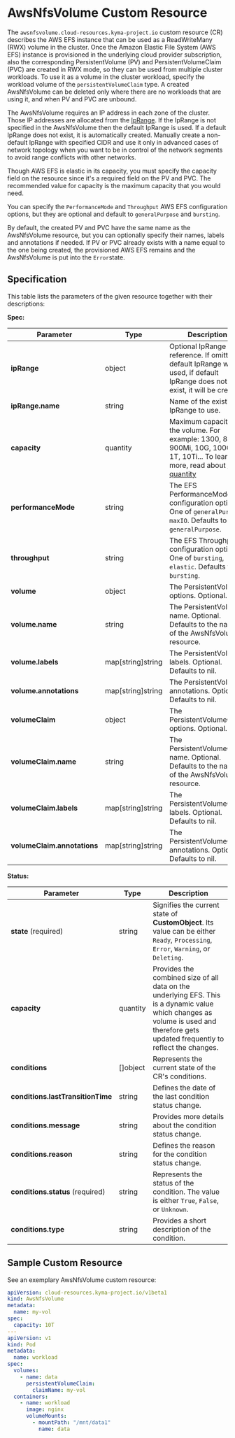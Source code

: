 # AwsNfsVolume Custom Resource

The `awsnfsvolume.cloud-resources.kyma-project.io` custom resource (CR) describes the AWS EFS
instance that can be used as a ReadWriteMany (RWX) volume in the cluster. Once the 
Amazon Elastic File System (AWS EFS) instance is provisioned
in the underlying cloud provider subscription, also the corresponding PersistentVolume (PV) and
PersistentVolumeClaim (PVC) are created in RWX mode, so they can be used from multiple cluster workloads. 
To use it as a volume in the cluster workload, specify the workload volume of the `persistentVolumeClaim` type.
A created AwsNfsVolume can be deleted only where there are no workloads that 
are using it, and when PV and PVC are unbound. 

The AwsNfsVolume requires an IP address in each zone of the cluster. Those IP addresses are 
allocated from the [IpRange](./04-10-iprange.md). If the IpRange is not specified in the AwsNfsVolume
then the default IpRange is used. If a default IpRange does not exist, it is automatically created.
Manually create a non-default IpRange with specified CIDR and use it only in advanced cases of network topology 
when you want to be in control of the network segments to avoid range conflicts with other networks. 

Though AWS EFS is elastic in its capacity, you must specify the capacity field on the resource since 
it's a required field on the PV and PVC. The recommended value for capacity is the maximum capacity that you 
would need. 

You can specify the `PerformanceMode` and `Throughput` AWS EFS configuration options, but they are optional
and default to `generalPurpose` and `bursting`.

By default, the created PV and PVC have the same name as the AwsNfsVolume resource, but you can optionally
specify their names, labels and annotations if needed. If PV or PVC already exists with a name equal to the one
being created, the provisioned AWS EFS remains and the AwsNfsVolume is put into the `Error`state.

## Specification <!-- {docsify-ignore} -->

This table lists the parameters of the given resource together with their descriptions:

**Spec:**

| Parameter                   | Type                | Description                                                                                                                                                                                                                         |
|-----------------------------|---------------------|-------------------------------------------------------------------------------------------------------------------------------------------------------------------------------------------------------------------------------------|
| **ipRange**                 | object              | Optional IpRange reference. If omitted, default IpRange will be used, if default IpRange does not exist, it will be created                                                                                                         |
| **ipRange.name**            | string              | Name of the existing IpRange to use.                                                                                                                                                                                                |
| **capacity**                | quantity            | Maximum capacity of the volume. For example: 1300, 800M, 900Mi, 10G, 100Gi, 1T, 10Ti... To learn more, read about [K8S quantity](https://kubernetes.io/docs/reference/kubernetes-api/common-definitions/quantity/ ':target=_blank') |
| **performanceMode**         | string              | The EFS PerformanceMode configuration option. One of `generalPurpose`, `maxIO`. Defaults to `generalPurpose`.                                                                                                                       |
| **throughput**              | string              | The EFS Throughput configuration option. One of `bursting`, `elastic`. Defaults to `bursting`.                                                                                                                                      |
| **volume**                  | object              | The PersistentVolume options. Optional.                                                                                                                                                                                             |
| **volume.name**             | string              | The PersistentVolume name. Optional. Defaults to the name of the AwsNfsVolume resource.                                                                                                                                             |
| **volume.labels**           | map\[string\]string | The PersistentVolume labels. Optional. Defaults to nil.                                                                                                                                                                             |
| **volume.annotations**      | map\[string\]string | The PersistentVolume annotations. Optional. Defaults to nil.                                                                                                                                                                        |
| **volumeClaim**             | object              | The PersistentVolumeClaim options. Optional.                                                                                                                                                                                        |
| **volumeClaim.name**        | string              | The PersistentVolumeClaim name. Optional. Defaults to the name of the AwsNfsVolume resource.                                                                                                                                        |
| **volumeClaim.labels**      | map\[string\]string | The PersistentVolumeClaim labels. Optional. Defaults to nil.                                                                                                                                                                        |
| **volumeClaim.annotations** | map\[string\]string | The PersistentVolumeClaim annotations. Optional. Defaults to nil.                                                                                                                                                                   |

**Status:**

| Parameter                         | Type       | Description                                                                                                                                                                         |
|-----------------------------------|------------|-------------------------------------------------------------------------------------------------------------------------------------------------------------------------------------|
| **state** (required)              | string     | Signifies the current state of **CustomObject**. Its value can be either `Ready`, `Processing`, `Error`, `Warning`, or `Deleting`.                                                  |
| **capacity**                      | quantity   | Provides the combined size of all data on the underlying EFS. This is a dynamic value which changes as volume is used and therefore gets updated frequently to reflect the changes. |
| **conditions**                    | \[\]object | Represents the current state of the CR's conditions.                                                                                                                                |
| **conditions.lastTransitionTime** | string     | Defines the date of the last condition status change.                                                                                                                               |
| **conditions.message**            | string     | Provides more details about the condition status change.                                                                                                                            |
| **conditions.reason**             | string     | Defines the reason for the condition status change.                                                                                                                                 |
| **conditions.status** (required)  | string     | Represents the status of the condition. The value is either `True`, `False`, or `Unknown`.                                                                                          |
| **conditions.type**               | string     | Provides a short description of the condition.                                                                                                                                      |

## Sample Custom Resource <!-- {docsify-ignore} -->

See an exemplary AwsNfsVolume custom resource:

```yaml
apiVersion: cloud-resources.kyma-project.io/v1beta1
kind: AwsNfsVolume
metadata:
  name: my-vol
spec:
  capacity: 10T
---
apiVersion: v1
kind: Pod
metadata:
  name: workload
spec:
  volumes:
    - name: data
      persistentVolumeClaim:
        claimName: my-vol
  containers:
    - name: workload
      image: nginx
      volumeMounts:
        - mountPath: "/mnt/data1"
          name: data
```
